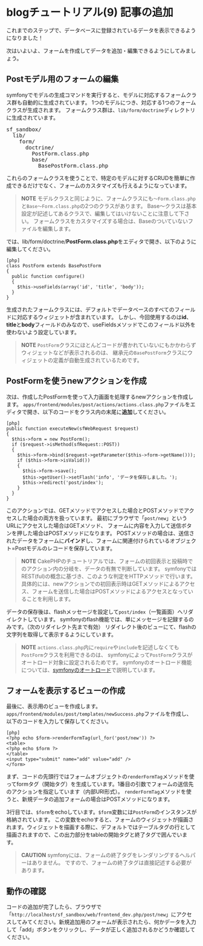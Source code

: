 blogチュートリアル(9) 記事の追加
================================

これまでのステップで、データベースに登録されているデータを表示できるようになりました！


次はいよいよ、フォームを作成してデータを追加・編集できるようにしてみましょう。


Postモデル用のフォームの編集
----------------------------

symfonyでモデルの生成コマンドを実行すると、モデルに対応するフォームクラス群も自動的に生成されています。
1つのモデルにつき、対応する1つのフォームクラスが生成されます。
フォームクラス群は、`lib/form/doctrine`ディレクトリに生成されています。

<pre>
sf_sandbox/
  lib/
    form/
      doctrine/
        PostForm.class.php
        base/
          BasePostForm.class.php
</pre>

これらのフォームクラスを使うことで、特定のモデルに対するCRUDを簡単に作成できるだけでなく、フォームのカスタマイズも行えるようになっています。

> **NOTE**
> モデルクラスと同じように、フォームクラスにも`～Form.class.php`と`Base～Form.class.php`の2つのクラスがあります。
> Base～クラスは基本設定が記述してあるクラスで、編集してはいけないことに注意して下さい。
> フォームクラスをカスタマイズする場合は、Baseのついていないファイルを編集します。



では、lib/form/doctrine/**PostForm.class.php**をエディタで開き、以下のように編集してください。

	[php]
	class PostForm extends BasePostForm
	{
	  public function configure()
	  {
	    $this->useFields(array('id', 'title', 'body'));
	  }
	}

生成されたフォームクラスには、デフォルトでデータベースのすべてのフィールドに対応するウィジェットが含まれています。
しかし、今回使用するのは**id**、**title**と**body**フィールドのみなので、useFieldsメソッドでこのフィールド以外を使わないよう設定しています。


> **NOTE**
> `PostForm`クラスにほとんどコードが書かれていないにもかかわらずウィジェットなどが表示されるのは、
> 継承元の`BasePostForm`クラスにウィジェットの定義が自動生成されているためです。



PostFormを使うnewアクションを作成
---------------------------------

次は、作成したPostFormを使って入力画面を処理するnewアクションを作成します。
`apps/frontend/modules/post/actions/actions.class.php`ファイルをエディタで開き、以下のコードをクラス内の末尾に**追加**してください。

	[php]
	public function executeNew(sfWebRequest $request)
	{
	  $this->form = new PostForm();
	  if ($request->isMethod(sfRequest::POST))
	  {
	    $this->form->bind($request->getParameter($this->form->getName()));
	    if ($this->form->isValid())
	    {
	      $this->form->save();
	      $this->getUser()->setFlash('info', 'データを保存しました。');
	      $this->redirect('post/index');
	    }
	  }
	}


このアクションでは、GETメソッドでアクセスした場合とPOSTメソッドでアクセスした場合の両方を扱っています。
最初にブラウザで「`post/new`」というURLにアクセスした場合はGETメソッド、
フォームに内容を入力して送信ボタンを押した場合はPOSTメソッドになります。
POSTメソッドの場合は、送信されたデータをフォームに**バインド**し、フォームに関連付けられているオブジェクト=Postモデルのレコードを保存しています。


> **NOTE**
> CakePHPのチュートリアルでは、フォームの初回表示と投稿時でのアクション内の分岐を、データの有無で判断しています。
> symfonyではREST(ful)の概念に基づき、このような判定をHTTPメソッドで行います。
> 具体的には、newアクションでの初回表示時はGETメソッドによるアクセス、フォームを送信した場合はPOSTメソッドによるアクセスとなっていることを利用します。


データの保存後は、flashメッセージを設定して`post/index`（一覧画面）へリダイレクトしています。
symfonyのflash機能では、単にメッセージを記録するのみです。（次のリダイレクト先まで有効）
リダイレクト後のビューにて、flashの文字列を取得して表示するようにしています。


> **NOTE**
> `actions.class.php`内に`require`や`include`を記述しなくても`PostForm`クラスを利用できるのは、
> symfonyによって`PostForm`クラスがオートロード対象に設定されるためです。
> symfonyのオートロード機能については、[symfonyのオートロード](14-next-step#2cca0e9ccc20e0b8ae938b179349df08)で説明しています。



フォームを表示するビューの作成
------------------------------

最後に、表示用のビューを作成します。
`apps/frontend/modules/post/templates/newSuccess.php`ファイルを作成し、以下のコードを入力して保存してください。

	[php]
	<?php echo $form->renderFormTag(url_for('post/new')) ?>
	<table>
	<?php echo $form ?>
	</table>
	<input type="submit" name="add" value="add" />
	</form>

まず、コードの先頭行ではフォームオブジェクトの`renderFormTag`メソッドを使ってformタグ（開始タグ）を生成しています。1番目の引数でフォームの送信先のアクションを指定しています（内部URI形式）。
`renderFormTag`メソッドを使うと、新規データの追加フォームの場合はPOSTメソッドになります。

3行目では、`$form`をechoしています。`$form`変数には`PostForm`のインスタンスが格納されています。
この変数をechoすると、フォームのウィジェットが描画されます。ウィジェットを描画する際に、デフォルトではテーブルタグの行として描画されますので、この出力部分をtableの開始タグと終了タグで囲んでいます。

> **CAUTION**
> symfonyには、フォームの終了タグをレンダリングするヘルパーはありません。
> ですので、フォームの終了タグは直接記述する必要があります。



動作の確認
----------

コードの追加が完了したら、ブラウザで「`http://localhost/sf_sandbox/web/frontend_dev.php/post/new`」にアクセスしてみてください。新規追加用のフォームが表示されたら、何かデータを入力して「add」ボタンをクリックし、データが正しく追加されるかどうか確認してください。
